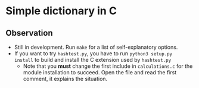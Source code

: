 # Simple dictionary in C

## Observation
- Still in development. Run `make` for a list of self-explanatory options.
- If you want to try `hashtest.py`, you have to run `python3 setup.py install` to build and install the C extension used by `hashtest.py`
    - Note that you **must** change the first include in `calculations.c` for the module installation to succeed. Open the file and read the first comment, it explains the situation.

